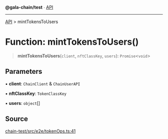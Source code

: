 **@gala-chain/test** ∙ [API](../exports.md)

***

[API](../exports.md) > mintTokensToUsers

# Function: mintTokensToUsers()

> **mintTokensToUsers**(`client`, `nftClassKey`, `users`): `Promise`\<`void`\>

## Parameters

▪ **client**: `ChainClient` & `ChainUserAPI`

▪ **nftClassKey**: `TokenClassKey`

▪ **users**: `object`[]

## Source

[chain-test/src/e2e/tokenOps.ts:41](https://github.com/GalaChain/sdk/blob/bcbbb18/chain-test/src/e2e/tokenOps.ts#L41)
